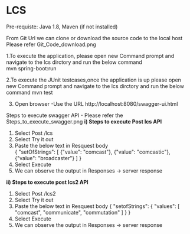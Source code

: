 # LCS
Pre-requiste: Java 1.8, Maven (if not installed)

From Git Url we can clone or download the source code to the local host
Please refer Git_Code_download.png

1.To execute the application, please open new Command prompt and navigate to the lcs dirctory and run the below command    
mvn spring-boot:run 

2.To execute the JUnit testcases,once the application is up please open new Command prompt and navigate to the lcs dirctory and run the below command 
mvn test

3. Open browser -Use the URL http://localhost:8080/swagger-ui.html

Steps to execute swagger API - Please refer the Steps_to_execute_swagger.png
**i) Steps to execute Post lcs API**
1) Select Post /lcs 
2) Select Try it out
3) Paste the below text in Resquest body	
	{
	"setOfStrings": [
    {"value": "comcast"},
    {"value": "comcastic"},
    {"value": "broadcaster"}
	]
	}
4) Select Execute
5) We can observe the output in Responses -> server response

**ii) Steps to execute post lcs2 API**
1) Select Post /lcs2
2) Select Try it out
3) Paste the below text in Resquest body
{
  "setofStrings": {
    "values": [
     "comcast",
     "communicate",
     "commutation"
    ]
  }
}
4) Select Execute
5) We can observe the output in Responses -> server response
 
 
